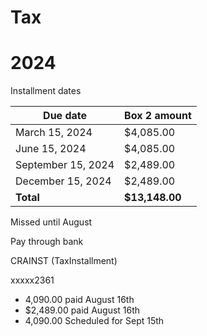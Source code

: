 # Tax

# 2024

Installment dates

| Due date | Box 2 amount |
| --- | --- |
| March 15, 2024 | $4,085.00 |
| June 15, 2024 | $4,085.00 |
| September 15, 2024 | $2,489.00 |
| December 15, 2024 | $2,489.00 |
| **Total** | **$13,148.00** |

Missed until August

Pay through bank

CRAINST (TaxInstallment)

xxxxx2361

- 4,090.00 paid August 16th
- $2,489.00 paid August 16th
- 4,090.00 Scheduled for Sept 15th